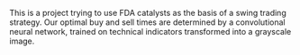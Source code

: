 This is a project trying to use FDA catalysts as the basis of a swing trading strategy. Our optimal buy and sell times are determined by a convolutional neural network, trained on technical indicators transformed into a grayscale image. 
